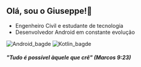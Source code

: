 ## Olá, sou o Giuseppe!:call_me_hand:

- Engenheiro Civil e estudante de tecnologia
- Desenvolvedor Android em constante evolução

![Android_bagde](https://img.shields.io/badge/Android-3DDC84?style=for-the-badge&logo=android&logoColor=white) ![Kotlin_bagde](https://img.shields.io/badge/Kotlin-0095D5?&style=for-the-badge&logo=kotlin&logoColor=white)

#### *"Tudo é possível àquele que crê" (Marcos 9:23)*
